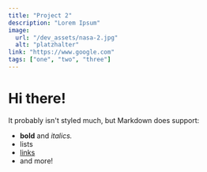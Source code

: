 ```yaml
---
title: "Project 2"
description: "Lorem Ipsum"
image:
  url: "/dev_assets/nasa-2.jpg"
  alt: "platzhalter"
link: "https://www.google.com"
tags: ["one", "two", "three"]
---
```


# Hi there!

It probably isn't styled much, but Markdown does support:

- **bold** and _italics._
- lists
- [links](https://astro.build)
- and more!
